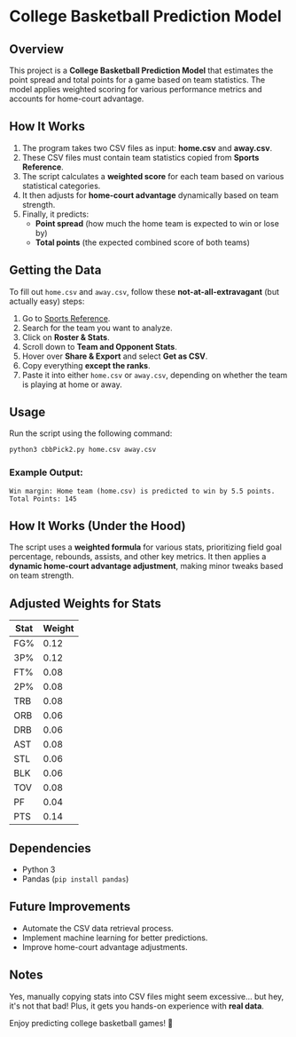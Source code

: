 # College Basketball Prediction Model

## Overview
This project is a **College Basketball Prediction Model** that estimates the point spread and total points for a game based on team statistics. The model applies weighted scoring for various performance metrics and accounts for home-court advantage.

## How It Works
1. The program takes two CSV files as input: **home.csv** and **away.csv**.
2. These CSV files must contain team statistics copied from **Sports Reference**.
3. The script calculates a **weighted score** for each team based on various statistical categories.
4. It then adjusts for **home-court advantage** dynamically based on team strength.
5. Finally, it predicts:
   - **Point spread** (how much the home team is expected to win or lose by)
   - **Total points** (the expected combined score of both teams)

## Getting the Data
To fill out `home.csv` and `away.csv`, follow these **not-at-all-extravagant** (but actually easy) steps:

1. Go to [Sports Reference](https://www.sports-reference.com/cbb/).
2. Search for the team you want to analyze.
3. Click on **Roster & Stats**.
4. Scroll down to **Team and Opponent Stats**.
5. Hover over **Share & Export** and select **Get as CSV**.
6. Copy everything **except the ranks**.
7. Paste it into either `home.csv` or `away.csv`, depending on whether the team is playing at home or away.

## Usage
Run the script using the following command:

```sh
python3 cbbPick2.py home.csv away.csv
```

### Example Output:
```
Win margin: Home team (home.csv) is predicted to win by 5.5 points.
Total Points: 145
```

## How It Works (Under the Hood)
The script uses a **weighted formula** for various stats, prioritizing field goal percentage, rebounds, assists, and other key metrics. It then applies a **dynamic home-court advantage adjustment**, making minor tweaks based on team strength.

## Adjusted Weights for Stats
| Stat | Weight |
|------|--------|
| FG% | 0.12 |
| 3P% | 0.12 |
| FT% | 0.08 |
| 2P% | 0.08 |
| TRB | 0.08 |
| ORB | 0.06 |
| DRB | 0.06 |
| AST | 0.08 |
| STL | 0.06 |
| BLK | 0.06 |
| TOV | 0.08 |
| PF  | 0.04 |
| PTS | 0.14 |

## Dependencies
- Python 3
- Pandas (`pip install pandas`)

## Future Improvements
- Automate the CSV data retrieval process.
- Implement machine learning for better predictions.
- Improve home-court advantage adjustments.

## Notes
Yes, manually copying stats into CSV files might seem excessive... but hey, it's not that bad! Plus, it gets you hands-on experience with **real data**. 

Enjoy predicting college basketball games! 🏀

